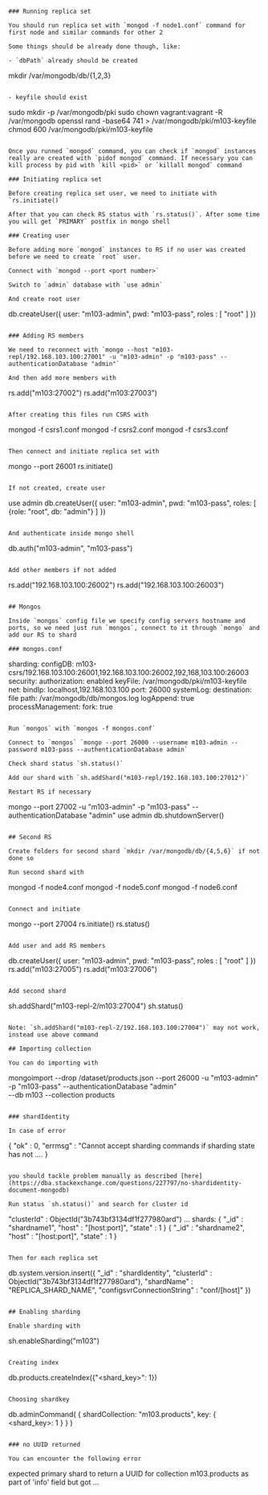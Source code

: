
```

### Running replica set

You should run replica set with `mongod -f node1.conf` command for first node and similar commands for other 2

Some things should be already done though, like:

- `dbPath` already should be created

```
mkdir /var/mongodb/db/{1,2,3}
```

- keyfile should exist

```
sudo mkdir -p /var/mongodb/pki
sudo chown vagrant:vagrant -R /var/mongodb
openssl rand -base64 741 > /var/mongodb/pki/m103-keyfile
chmod 600 /var/mongodb/pki/m103-keyfile
```

Once you runned `mongod` command, you can check if `mongod` instances really are created with `pidof mongod` command. If necessary you can kill process by pid with `kill <pid>` or `killall mongod` command

### Initiating replica set

Before creating replica set user, we need to initiate with `rs.initiate()`

After that you can check RS status with `rs.status()`. After some time you will get `PRIMARY` postfix in mongo shell

### Creating user

Before adding more `mongod` instances to RS if no user was created before we need to create `root` user.

Connect with `mongod --port <port number>`

Switch to `admin` database with `use admin`

And create root user

```
db.createUser({
  user: "m103-admin",
  pwd: "m103-pass",
  roles : [ "root" ]
})
```

### Adding RS members

We need to reconnect with `mongo --host "m103-repl/192.168.103.100:27001" -u "m103-admin" -p "m103-pass" --authenticationDatabase "admin"`

And then add more members with

```
rs.add("m103:27002")
rs.add("m103:27003")
```

After creating this files run CSRS with

```
mongod -f csrs1.conf
mongod -f csrs2.conf
mongod -f csrs3.conf
```

Then connect and initiate replica set with

```
mongo --port 26001
rs.initiate()
```

If not created, create user

```
use admin
db.createUser({
  user: "m103-admin",
  pwd: "m103-pass",
  roles: [
    {role: "root", db: "admin"}
  ]
})
```

And authenticate inside mongo shell

```
db.auth("m103-admin", "m103-pass")
```

Add other members if not added

```
rs.add("192.168.103.100:26002")
rs.add("192.168.103.100:26003")
```

## Mongos

Inside `mongos` config file we specify config servers hostname and ports, so we need just run `mongos`, connect to it through `mongo` and add our RS to shard

### mongos.conf

```
sharding:
  configDB: m103-csrs/192.168.103.100:26001,192.168.103.100:26002,192,168,103.100:26003
security:
  authorization: enabled
  keyFile: /var/mongodb/pki/m103-keyfile
net:
  bindIp: localhost,192.168.103.100
  port: 26000
systemLog:
  destination: file
  path: /var/mongodb/db/mongos.log
  logAppend: true
processManagement:
  fork: true

```

Run `mongos` with `mongos -f mongos.conf`

Connect to `mongos` `mongo --port 26000 --username m103-admin --password m103-pass --authenticationDatabase admin`

Check shard status `sh.status()`

Add our shard with `sh.addShard("m103-repl/192.168.103.100:27012")`

Restart RS if necessary

```
mongo --port 27002 -u "m103-admin" -p "m103-pass" --authenticationDatabase "admin"
use admin
db.shutdownServer()
```

## Second RS

Create folders for second shard `mkdir /var/mongodb/db/{4,5,6}` if not done so

Run second shard with

```
mongod -f node4.conf
mongod -f node5.conf
mongod -f node6.conf
```

Connect and initiate

```
mongo --port 27004
rs.initiate()
rs.status()
```

Add user and add RS members

```
db.createUser({
  user: "m103-admin",
  pwd: "m103-pass",
  roles : [ "root" ]
})
rs.add("m103:27005")
rs.add("m103:27006")
```

Add second shard

```
sh.addShard("m103-repl-2/m103:27004")
sh.status()
```

Note: `sh.addShard("m103-repl-2/192.168.103.100:27004")` may not work, instead use above command

## Importing collection

You can do importing with

```
mongoimport --drop /dataset/products.json --port 26000 -u "m103-admin" \
-p "m103-pass" --authenticationDatabase "admin" \
--db m103 --collection products
```

### shardIdentity

In case of error

```
{
  "ok" : 0,
  "errmsg" : "Cannot accept sharding commands if sharding state has not ....
}
```

you should tackle problem manually as described [here](https://dba.stackexchange.com/questions/227797/no-shardidentity-document-mongodb)

Run status `sh.status()` and search for cluster id

```
"clusterId" : ObjectId("3b743bf3134df1f277980ard")
...
shards:
        {  "_id" : "shardname1",  "host" : "[host:port]",  "state" : 1 }
        {  "_id" : "shardname2",  "host" : "[host:port]",  "state" : 1 }
```

Then for each replica set

```
db.system.version.insert({
    "_id" : "shardIdentity",
    "clusterId" : ObjectId("3b743bf3134df1f277980ard"),
    "shardName" : "REPLICA_SHARD_NAME",
    "configsvrConnectionString" : "conf/[host]"
})
```

## Enabling sharding

Enable sharding with

```
sh.enableSharding("m103")
```

Creating index

```
db.products.createIndex({"<shard_key>": 1})
```

Choosing shardkey

```
db.adminCommand( { shardCollection: "m103.products", key: { <shard_key>: 1 } } )
```

### no UUID returned

You can encounter the following error

```
expected primary shard to return a UUID for collection m103.products as part of 'info' field but got ...
```
